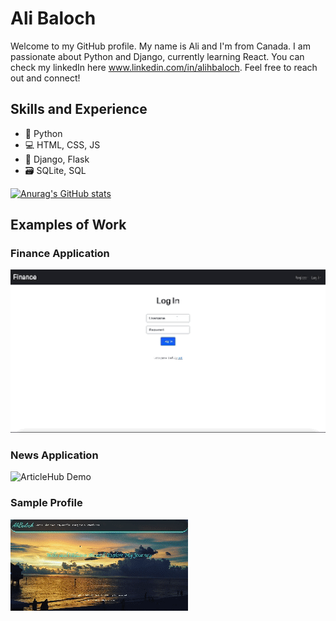 # Ali Baloch

Welcome to my GitHub profile. My name is Ali and I'm from Canada. I am passionate about Python and Django, currently learning React. You can check my linkedIn here www.linkedin.com/in/alihbaloch. Feel free to reach out and connect!

## Skills and Experience

* 🐍 Python
* 💻 HTML, CSS, JS
* 🔧 Django, Flask
* 🗃 SQLite, SQL

[![Anurag's GitHub stats](https://github-readme-stats.vercel.app/api?username=alihbaloch)](https://github.com/anuraghazra/github-readme-stats)


## Examples of Work

### Finance Application
![Finance Demo](https://raw.githubusercontent.com/alihbaloch/alihbaloch/main/Finance%20Demo.gif)

### News Application
![ArticleHub Demo](https://raw.githubusercontent.com/alihbaloch/alihbaloch/main/ArticleHub%20Demo.gif)

### Sample Profile
![A Profile Demo](https://raw.githubusercontent.com/alihbaloch/alihbaloch/main/A%20Profile%20Demo.gif)












